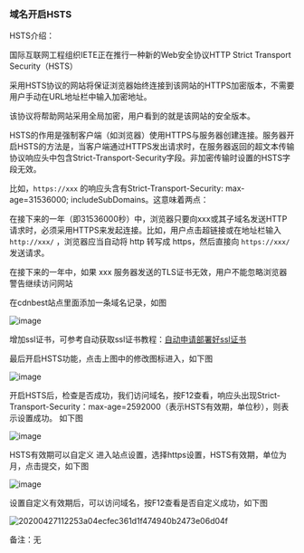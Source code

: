### 域名开启HSTS

HSTS介绍：

国际互联网工程组织IETE正在推行一种新的Web安全协议HTTP Strict Transport Security（HSTS）

采用HSTS协议的网站将保证浏览器始终连接到该网站的HTTPS加密版本，不需要用户手动在URL地址栏中输入加密地址。

该协议将帮助网站采用全局加密，用户看到的就是该网站的安全版本。

HSTS的作用是强制客户端（如浏览器）使用HTTPS与服务器创建连接。服务器开启HSTS的方法是，当客户端通过HTTPS发出请求时，在服务器返回的超文本传输协议响应头中包含Strict-Transport-Security字段。非加密传输时设置的HSTS字段无效。

比如，```https://xxx``` 的响应头含有Strict-Transport-Security: max-age=31536000; includeSubDomains。这意味着两点：

在接下来的一年（即31536000秒）中，浏览器只要向xxx或其子域名发送HTTP请求时，必须采用HTTPS来发起连接。比如，用户点击超链接或在地址栏输入 ```http://xxx/``` ，浏览器应当自动将 http 转写成 https，然后直接向 ```https://xxx/``` 发送请求。

在接下来的一年中，如果 xxx 服务器发送的TLS证书无效，用户不能忽略浏览器警告继续访问网站

在cdnbest站点里面添加一条域名记录，如图

![image](https://user-images.githubusercontent.com/90588289/135227802-add4dbdf-a39e-4555-8923-e6b515621da0.png)

增加ssl证书，可参考自动获取ssl证书教程：[自动申请部署好ssl证书](/SharkCdnDoc/CDN管理/站点列表/SSL证书相关/自动申请部署好ssl证书.md)

最后开启HSTS功能，点击上图中的修改图标进入，如下图

![image](https://user-images.githubusercontent.com/90959714/137094249-84d4d432-dbc6-43c9-958a-ecf279c1cada.png)

开启HSTS后，检查是否成功，我们访问域名，按F12查看，响应头出现Strict-Transport-Security：max-age=2592000（表示HSTS有效期，单位秒），则表示设置成功。
如下图

![image](https://user-images.githubusercontent.com/90588289/133751823-022818ac-8145-4946-ad24-788a07f926af.png)

HSTS有效期可以自定义
进入站点设置，选择https设置，HSTS有效期，单位为月，点击提交，如下图

![image](https://user-images.githubusercontent.com/90959714/137691403-5cefc737-2043-4dc7-b7cf-111558581a4c.png)

设置自定义有效期后，可以访问域名，按F12查看是否自定义成功，如下图

![20200427112253a04ecfec361d1f474940b2473e06d04f](https://user-images.githubusercontent.com/90588289/134650004-f7244497-1ca7-4857-9aff-ec1874c88182.png)

备注：无
